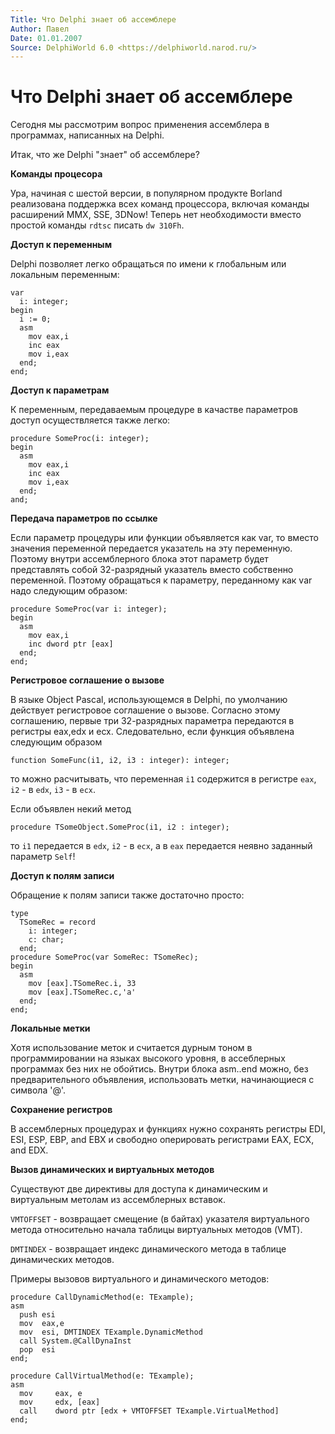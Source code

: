 ```yaml
---
Title: Что Delphi знает об ассемблере
Author: Павел
Date: 01.01.2007
Source: DelphiWorld 6.0 <https://delphiworld.narod.ru/>
---
```



Что Delphi знает об ассемблере
==============================

Сегодня мы рассмотрим вопрос применения ассемблера в программах,
написанных на Delphi.

Итак, что же Delphi "знает" об ассемблере?

**Команды процесора**

Ура, начиная с шестой версии, в популярном продукте Borland реализована
поддержка всех команд процессора, включая команды расширений MMX, SSE,
3DNow! Теперь нет необходимости вместо простой команды `rdtsc` писать
`dw 310Fh`.

**Доступ к переменным**

Delphi позволяет легко обращаться по имени к глобальным или локальным
переменным:

    var
      i: integer;
    begin
      i := 0;
      asm
        mov eax,i
        inc eax
        mov i,eax
      end;
    end;

**Доступ к параметрам**

К переменным, передаваемым процедуре в качастве параметров доступ
осуществляется также легко:

    procedure SomeProc(i: integer);
    begin
      asm
        mov eax,i
        inc eax
        mov i,eax
      end;
    and;

**Передача параметров по ссылке**

Если параметр процедуры или функции объявляется как var, то вместо
значения переменной передается указатель на эту переменную. Поэтому
внутри ассемблерного блока этот параметр будет представлять собой
32-разрядный указатель вместо собственно переменной. Поэтому обращаться
к параметру, переданному как var надо следующим образом:

    procedure SomeProc(var i: integer);
    begin
      asm
        mov eax,i
        inc dword ptr [eax]
      end;
    end;

**Регистровое соглашение о вызове**

В языке Object Pascal, использующемся в Delphi, по умолчанию действует
регистровое соглашение о вызове. Согласно этому соглашению, первые три
32-разрядных параметра передаются в регистры eax,edx и ecx.
Следовательно, если функция объявлена следующим образом

    function SomeFunc(i1, i2, i3 : integer): integer;

то можно расчитывать, что переменная `i1` содержится в регистре `eax`,
`i2` - в `edx`, `i3` - в `ecx`.

Если объявлен некий метод

    procedure TSomeObject.SomeProc(i1, i2 : integer);

то `i1` передается в `edx`, `i2` - в `ecx`, а в `eax` передается неявно заданный
параметр `Self`!

**Доступ к полям записи**

Обращение к полям записи также достаточно просто:

    type
      TSomeRec = record
        i: integer;
        c: char;
      end;
    procedure SomeProc(var SomeRec: TSomeRec);
    begin
      asm
        mov [eax].TSomeRec.i, 33
        mov [eax].TSomeRec.c,'a'
      end;
    end;

**Локальные метки**

Хотя использование меток и считается дурным тоном в программировании на
языках высокого уровня, в ассеблерных программах без них не обойтись.
Внутри блока asm..end можно, без предварительного объявления,
использовать метки, начинающиеся с символа '@'.

**Сохранение регистров**

В ассемблерных процедурах и функциях нужно сохранять регистры EDI, ESI,
ESP, EBP, and EBX и свободно оперировать регистрами EAX, ECX, and EDX.

**Вызов динамических и виртуальных методов**

Существуют две директивы для доступа к динамическим и виртуальным
метолам из ассемблерных вставок.

`VMTOFFSET` - возвращает смещение (в байтах) указателя виртуального метода
относительно начала таблицы виртуальных методов (VMT).

`DMTINDEX` - возвращает индекс динамического метода в таблице динамических
методов.

Примеры вызовов виртуального и динамического методов:

    procedure CallDynamicMethod(e: TExample);
    asm
      push esi
      mov  eax,e
      mov  esi, DMTINDEX TExample.DynamicMethod
      call System.@CallDynaInst
      pop  esi
    end;
     
    procedure CallVirtualMethod(e: TExample);
    asm
      mov     eax, e
      mov     edx, [eax]
      call    dword ptr [edx + VMTOFFSET TExample.VirtualMethod]
    end;



